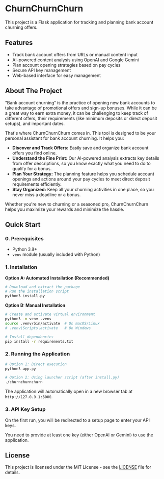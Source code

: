 # ChurnChurnChurn

This project is a Flask application for tracking and planning bank account churning offers.

## Features

- Track bank account offers from URLs or manual content input
- AI-powered content analysis using OpenAI and Google Gemini
- Plan account opening strategies based on pay cycles
- Secure API key management
- Web-based interface for easy management

## About The Project

"Bank account churning" is the practice of opening new bank accounts to take advantage of promotional offers and sign-up bonuses. While it can be a great way to earn extra money, it can be challenging to keep track of different offers, their requirements (like minimum deposits or direct deposit setups), and important dates.

That's where ChurnChurnChurn comes in. This tool is designed to be your personal assistant for bank account churning. It helps you:

- **Discover and Track Offers:** Easily save and organize bank account offers you find online.
- **Understand the Fine Print:** Our AI-powered analysis extracts key details from offer descriptions, so you know exactly what you need to do to qualify for a bonus.
- **Plan Your Strategy:** The planning feature helps you schedule account openings and actions around your pay cycles to meet direct deposit requirements efficiently.
- **Stay Organized:** Keep all your churning activities in one place, so you never miss a deadline or a bonus.

Whether you're new to churning or a seasoned pro, ChurnChurnChurn helps you maximize your rewards and minimize the hassle.

## Quick Start

### 0. Prerequisites

- Python 3.8+
- `venv` module (usually included with Python)

### 1. Installation

**Option A: Automated Installation (Recommended)**
```sh
# Download and extract the package
# Run the installation script
python3 install.py
```

**Option B: Manual Installation**
```sh
# Create and activate virtual environment
python3 -m venv .venv
source .venv/bin/activate  # On macOS/Linux
# .venv\Scripts\activate   # On Windows

# Install dependencies
pip install -r requirements.txt
```

### 2. Running the Application

```sh
# Option 1: Direct execution
python3 app.py

# Option 2: Using launcher script (after install.py)
./churnchurnchurn
```

The application will automatically open in a new browser tab at `http://127.0.0.1:5000`.

### 3. API Key Setup

On the first run, you will be redirected to a setup page to enter your API keys.

You need to provide at least one key (either OpenAI or Gemini) to use the application.


## License

This project is licensed under the MIT License - see the [LICENSE](LICENSE) file for details.

